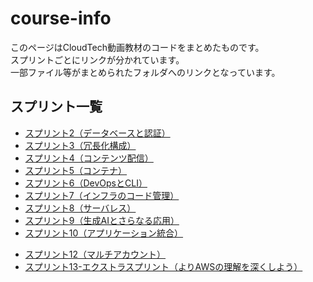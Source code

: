 # course-info

このページはCloudTech動画教材のコードをまとめたものです。  
スプリントごとにリンクが分かれています。  
一部ファイル等がまとめられたフォルダへのリンクとなっています。

## スプリント一覧

<!-- - [スプリント1](https://github.com/CloudTechOrg/course-info/blob/main/sprint-01.md) -->
- [スプリント2（データベースと認証）](https://github.com/CloudTechOrg/course-info/blob/main/sprint-02.md)
- [スプリント3（冗長化構成）](https://github.com/CloudTechOrg/course-info/blob/main/sprint-03.md)
- [スプリント4（コンテンツ配信）](https://github.com/CloudTechOrg/course-info/blob/main/sprint-04.md)
- [スプリント5（コンテナ）](https://github.com/CloudTechOrg/course-info/blob/main/sprint-05.md)
- [スプリント6（DevOpsとCLI）](https://github.com/CloudTechOrg/course-info/blob/main/sprint-06.md)
- [スプリント7（インフラのコード管理）](https://github.com/CloudTechOrg/course-info/blob/main/sprint-07.md)
- [スプリント8（サーバレス）](https://github.com/CloudTechOrg/course-info/blob/main/sprint-08.md)
- [スプリント9（生成AIとさらなる応用）](https://github.com/CloudTechOrg/course-info/blob/main/sprint-09.md)
- [スプリント10（アプリケーション統合）](https://github.com/CloudTechOrg/course-info/blob/main/sprint-10.md)
<!--- [スプリント11（データ分析）](https://github.com/CloudTechOrg/course-info/blob/main/sprint-11.md)-->
- [スプリント12（マルチアカウント）](https://github.com/CloudTechOrg/course-info/blob/main/sprint-12.md)
- [スプリント13-エクストラスプリント（よりAWSの理解を深くしよう）](https://github.com/CloudTechOrg/course-info/blob/main/sprint-13-extra.md)

